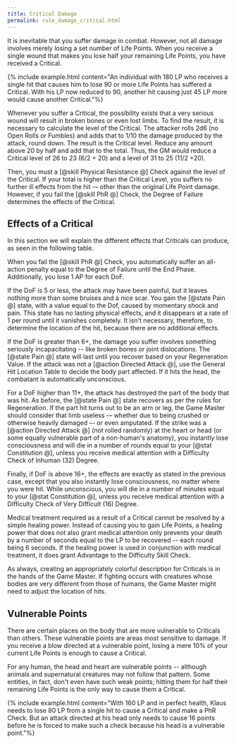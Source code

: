 ```yaml
---
title: Critical Damage
permalink: rule_damage_critical.html
---
```


It is inevitable that you suffer damage in combat. However, not all damage involves merely losing a set number of Life Points. When you receive a single wound that makes you lose half your remaining Life Points, you have received a Critical. 

{% include example.html content="An individual with 180 LP who receives a single hit that causes him to lose 90 or more Life Points has suffered a Critical. With his LP now reduced to 90, another hit causing just 45 LP more would cause another Critical."%}

Whenever you suffer a Critical, the possibility exists that a very serious wound will result in broken bones or even lost limbs. To find the result, it is necessary to calculate the level of the Critical. The attacker rolls 2d6 (no Open Rolls or Fumbles) and adds that to 1/10 the damage produced by the attack, round down. The result is the Critical level. Reduce any amount above 20 by half and add that to the total. Thus, the GM would reduce a Critical level of 26 to 23 (6/2 + 20) and a level of 31 to 25 (11/2 +20).

Then, you must a [@skill Physical Resistance @] Check against the level of the Critical. If your total is higher than the Critical Level, you suffers no further ill effects from the hit -– other than the original Life Point damage. However, if you fail the [@skill PhR @] Check, the Degree of Failure determines the effects of the Critical.

## Effects of a Critical
In this section we will explain the different effects that Criticals can produce, as seen in the following table.

When you fail the [@skill PhR @] Check, you automatically suffer an all-action penalty equal to the Degree of Failure until the End Phase. Additionally, you lose 1 AP for each DoF. 

If the DoF is 5 or less, the attack may have been painful, but it leaves nothing more than some bruises and a nice scar. You gain the [@state Pain @] state, with a value equal to the Dof, caused by momentary shock and pain. This state has no lasting physical effects, and it disappears at a rate of 1 per round until it vanishes completely. It isn't necessary, therefore, to determine the location of the hit, because there are no additional effects.

If the DoF is greater than 6+, the damage you suffer involves something seriously incapacitating -- like broken bones or joint dislocations. The [@state Pain @] state will last until you recover based on your Regeneration Value. If the attack was not a [@action Directed Attack @], use the General Hit Location Table to decide the body part affected. If it hits the head, the combatant is automatically unconscious.

For a DoF higher than 11+, the attack has destroyed the part of the body that was hit. As before, the [@state Pain @] state recovers as per the rules for Regeneration. If the part hit turns out to be an arm or leg, the Game Master should consider that limb useless -– whether due to being crushed or otherwise heavily damaged –- or even amputated. If the strike was a [@action Directed Attack @] (not rolled randomly) at the heart or head (or some equally vulnerable part of a non-human's anatomy), you instantly lose consciousness and will die in a number of rounds equal to your [@stat Constitution @], unless you receive medical attention with a Difficulty Check of Inhuman (32) Degree. 

Finally, if DoF is above 16+, the effects are exactly as stated in the previous case, except that you also instantly lose consciousness, no matter where you were hit. While unconscious, you will die in a number of minutes equal to your [@stat Constitution @], unless you receive medical attention with a Difficulty Check of Very Difficult (16) Degree.

Medical treatment required as a result of a Critical cannot be resolved by a simple healing power. Instead of causing you to gain Life Points, a healing power that does not also grant medical attention only prevents your death by a number of seconds equal to the LP to be recovered -- each round being 6 seconds. If the healing power is used in conjunction with medical treatment, it does grant Advantage to the Difficulty Skill Check.

As always, creating an appropriately colorful description for Criticals is in the hands of the Game Master. If fighting occurs with creatures whose bodies are very different from those of humans, the Game Master might need to adjust the location of hits.

## Vulnerable Points
There are certain places on the body that are more vulnerable to Criticals than others. These vulnerable points are areas most sensitive to damage. If you receive a blow directed at a vulnerable point, losing a mere 10% of your current Life Points is enough to cause a Critical.

For any human, the head and heart are vulnerable points -- although animals and supernatural creatures may not follow that pattern. Some entities, in fact, don't even have such weak points; hitting them for half their remaining Life Points is the only way to cause them a Critical.

{% include example.html content="With 160 LP and in perfect health, Klaus needs to lose 80 LP from a single hit to cause a Critical and make a PhR Check. But an attack directed at his head only needs to cause 16 points before he is forced to make such a check because his head is a vulnerable point."%}